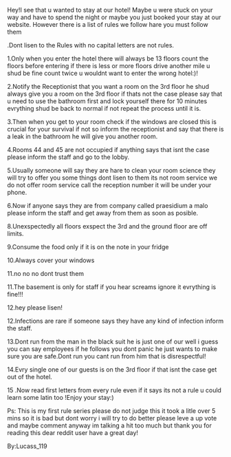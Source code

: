 Hey!I see that u wanted to stay at our hotel!
Maybe u were stuck on your way and have to spend the night or maybe you just booked your stay at our website.
However there is a list of rules we follow hare you must follow them



.Dont lisen to the Rules with no capital letters are not rules.

1.Only when you enter the hotel there will always be 13 floors count the floors before entering if there is less or more floors drive another mile  u shud be fine count twice u wouldnt want to enter the wrong hotel:)!


2.Notify the Receptionist  that you want a room on the 3rd floor he shud always give you a room on the 3rd floor if thats not the case please say that u need to use the bathroom first and lock yourself there for 10 minutes evrything shud be back to normal if not repeat the process until it is.

3.Then when you get to your room  check if the windows are closed this is crucial for your survival if not so inform the receptionist and say that there is  a leak in the bathroom he will give you another room.



4.Rooms 44 and 45 are not occupied if anything says that isnt the case please inform the staff and go to the lobby.


5.Usually  someone will say they are hare to clean your room science they will try to offer you some things dont lisen to them  its not room service we do not offer room service call the reception number it will be under your phone.


6.Now if anyone says they are from company called praesidium a malo please inform the staff and get away from them as soon as posible.


8.Unexspectedly all floors exspect the 3rd and the ground floor are off limits.

9.Consume the food only if it is on the note in your fridge

10.Always cover your windows


11.no no no dont trust them

11.The basement is only for staff if you hear screams ignore it evrything is fine!!!

12.hey please lisen!

12.Infections are rare if someone says they have any kind of infection inform the staff.

13.Dont run from the man in the black suit he is just one of our well i guess you can say employees if he follows you dont panic he just wants to make sure you are safe.Dont run you cant run from him that is disrespectful!

14.Evry single one of our guests is on the 3rd floor if that isnt the case get out of the hotel.

15 .Now read first letters from every rule even if it says its not a rule u could learn some latin too !Enjoy your stay:)



Ps:
This is my first rule series please do not judge this it took a litle over 5 mins so it is bad but dont worry i will try to do better please leve a up vote and maybe comment anyway im talking a hit too much but thank you for reading this dear reddit user have a great day!

By:Lucass_119